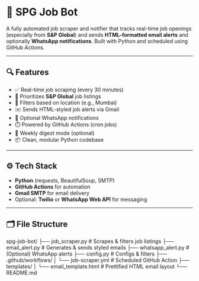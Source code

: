 # 🤖 SPG Job Bot

A fully automated job scraper and notifier that tracks real-time job openings (especially from **S&P Global**) and sends **HTML-formatted email alerts** and optionally **WhatsApp notifications**. Built with Python and scheduled using GitHub Actions.

---

## 🔍 Features

- ✅ Real-time job scraping (every 30 minutes)
- 🏢 Prioritizes **S&P Global** job listings
- 📍 Filters based on location (e.g., Mumbai)
- ✉️ Sends HTML-styled job alerts via Gmail
- 📲 Optional WhatsApp notifications
- ⏱️ Powered by GitHub Actions (cron jobs)
- 📁 Weekly digest mode (optional)
- 📦 Clean, modular Python codebase

---

## ⚙️ Tech Stack

- **Python** (requests, BeautifulSoup, SMTP)
- **GitHub Actions** for automation
- **Gmail SMTP** for email delivery
- Optional: **Twilio** or **WhatsApp Web API** for messaging

---

## 🗂️ File Structure
spg-job-bot/
├── job_scraper.py # Scrapes & filters job listings
├── email_alert.py # Generates & sends styled emails
├── whatsapp_alert.py # (Optional) WhatsApp alerts
├── config.py # Configs & filters
├── .github/workflows/
│ └── job-scraper.yml # Scheduled GitHub Action
├── templates/
│ └── email_template.html # Prettified HTML email layout
└── README.md



